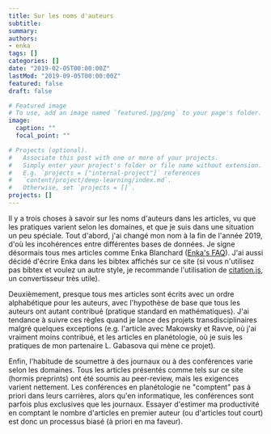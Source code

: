 ```yaml
---
title: Sur les noms d'auteurs
subtitle: 
summary: 
authors:
- enka
tags: []
categories: []
date: "2019-02-05T00:00:00Z"
lastMod: "2019-09-05T00:00:00Z"
featured: false
draft: false

# Featured image
# To use, add an image named `featured.jpg/png` to your page's folder. 
image:
  caption: ""
  focal_point: ""

# Projects (optional).
#   Associate this post with one or more of your projects.
#   Simply enter your project's folder or file name without extension.
#   E.g. `projects = ["internal-project"]` references 
#   `content/project/deep-learning/index.md`.
#   Otherwise, set `projects = []`.
projects: []
---
```


Il y a trois choses à savoir sur les noms d'auteurs dans les articles, vu que les pratiques varient selon les domaines, et que je suis dans une situation un peu spéciale. Tout d'abord, j'ai changé mon nom à la fin de l'année 2019, d'où les incohérences entre différentes bases de données. Je signe désormais tous mes articles comme Enka Blanchard ([Enka's FAQ](/files/FAQ-Enka.pdf)). J'ai aussi décidé d'écrire Enka dans les bibtex affichés sur ce site (si vous n'utilisez pas bibtex et voulez un autre style, je recommande l'utilisation de [citation.js](https://citation.js.org/demo/), un convertisseur très utile).


Deuxièmement, presque tous mes articles sont écrits avec un ordre alphabétique pour les auteurs, avec l'hypothèse de base que tous les auteurs ont autant contribué (pratique standard en mathématiques). J'ai tendance à suivre ces règles quand je lance des projets transdisciplinaires malgré quelques exceptions (e.g. l'article avec Makowsky et Ravve, où j'ai vraiment moins contribué, et les articles en planétologie, où je suis les pratiques de mon partenaire L. Gabasova qui mène ce projet).


Enfin, l'habitude de soumettre à des journaux ou à des conférences varie selon les domaines. Tous les articles présentés comme tels sur ce site (hormis preprints) ont été soumis au peer-review, mais les exigences varient nettement. Les conférences en planétologie ne "comptent" pas à priori dans leurs carrières, alors qu'en informatique, les conférences sont parfois plus exclusives que les journaux. Essayer d'estimer ma productivité en comptant le nombre d'articles en premier auteur (ou d'articles tout court) est donc un processus biasé (à priori en ma faveur).